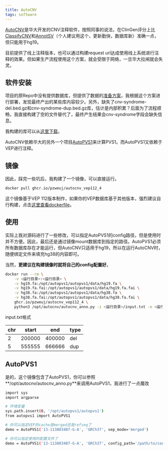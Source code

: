 ```yaml
---
title: AutoCNV
tags: software
---
```


[AutoCNV](https://github.com/zhonghua-wang/autocnv)是华大开发的CNV注释软件，按照同事的说法，在ClinGen评分上比[ClassifyCNV](https://github.com/Genotek/ClassifyCNV)和[AnnotSV](https://github.com/lgmgeo/AnnotSV)（个人建议用这个，更新勤快，数据库新）准确一点，但只能用于hg19。

目前提供了线上注释版本，也可以通过构建request url达成使用线上系统进行注释的效果。但如果生产流程使用这个方案，就会受限于网络，一旦华大拉闸就会失灵。



## 软件安装

项目的原Repo中没有提供数据库，但提供了数据的[准备方案](https://github.com/zhonghua-wang/autocnv/tree/master/database-prepare)，我根据这个方案进行部署，发现最终产出的某些库内容较少。另外，缺失了cnv-syndrome-del.bed.gz和cnv-syndrome-dup.bed.gz库，估计是内部积累？后面为了流程顺畅，我直接构建了空的文件替代了，最终产生结果会cnv-syndrome字段会缺失信息。

我构建的库可以从[这里下载](https://github.com/pzweuj/autocnv/tree/dev/autocnv/data)。

AutoCNV依赖华大的另外一个项目[AutoPVS1](https://github.com/JiguangPeng/autopvs1)来计算PVS1。而AutoPVS1又依赖于VEP进行注释。



## 镜像

因此，踩完一些坑后，我构建了一个镜像，可以直接运行。

```bash
docker pull ghcr.io/pzweuj/autocnv_vep112_4
```

这个镜像基于VEP 112版本制作，如果你的VEP数据库基于其他版本，强烈建议自行构建，点击[这里查看dockerfile](https://github.com/pzweuj/MyDockerImagePublic/blob/main/autocnv/dockerfile)。



## 使用

实际上我对源码进行了一些修改，可以指定AutoPVS1的config路径，但是使用时并不方便。因此，最后还是通过镜像mount数据库到指定的路径。AutoPVS1必须所有数据库存在才能运行，但AutoCNV只适用于hg19，所以在运行AutoCNV时，随便绑定文件来填充hg38的内容即可。

当然，**更建议在构建镜像时就将自己的config配置好**。

```bash
docker run --rm \
    -v <运行目录>:<运行目录> \
    -v hg19.fa:/opt/autopvs1/autopvs1/data/hg19.fa \
    -v hg19.fa.fai:/opt/autopvs1/autopvs1/data/hg19.fa.fai \
    -v hg38.fa:/opt/autopvs1/autopvs1/data/hg38.fa \
    -v hg38.fa.fai:/opt/autopvs1/autopvs1/data/hg38.fa.fai \
    ghcr.io/pzweuj/autocnv_vep112_4 \
    python3 /opt/autocnv/autocnv_anno.py -i <运行目录>/input.txt -o <运行目录>/output.xlsx
```



input.txt格式

| chr  | start  | end    | type |
| ---- | ------ | ------ | ---- |
| 2    | 200000 | 400000 | del  |
| 5    | 555555 | 666666 | dup  |



## AutoPVS1

是的，这个镜像包含了AutoPVS1，你可以参照**/opt/autocnv/autocnv_anno.py**来调用AutoPVS1，我进行了一点魔改

```bash
import sys
import argparse

# 环境变量
sys.path.insert(0, '/opt/autopvs1/autopvs1')
from autopvs1 import AutoPVS1

# 你可以指定VEP的cache是merged还是refseq了
demo = AutoPVS1('13-113803407-G-A', 'GRCh37', vep_mode='merged')

# 你可以指定使用的配置文件了
demo = AutoPVS1('13-113803407-G-A', 'GRCh37', config_path='/path/to/config.ini')
```





